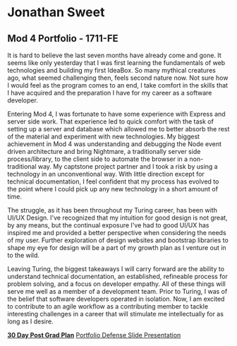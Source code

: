 # Jonathan Sweet
## Mod 4 Portfolio - 1711-FE

It is hard to believe the last seven months have already come and gone. It seems like only yesterday that I was first learning the fundamentals of web technologies and building my first IdeaBox. So many mythical creatures ago, what seemed challenging then, feels second nature now. Not sure how I would feel as the program comes to an end, I take comfort in the skills that I have acquired and the preparation I have for my career as a software developer.

Entering Mod 4, I was fortunate to have some experience with Express and server side work. That experience led to quick comfort with the task of setting up a server and database which allowed me to better absorb the rest of the material and experiment with new technologies. My biggest achievement in Mod 4 was understanding and debugging the Node event driven architecture and bring Nightmare, a traditionally server side process/library, to the client side to automate the browser in a non-traditional way. My captstone project partner and I took a risk by using a technology in an unconventional way. With little direction except for technical documentation, I feel confident that my process has evolved to the point where I could pick up any new technology in a short amount of time. 

The struggle, as it has been throughout my Turing career, has been with UI/UX Design. I've recognized that my intuition for good design is not great, by any means, but the continual exposure I've had to good UI/UX has inspired me and provided a better perspective when considering the needs of my user. Further exploration of design websites and bootstrap libraries to shape my eye for design will be a part of my growth plan as I venture out in to the wild. 

Leaving Turing, the biggest takeaways I will carry forward are the ability to understand technical documentation, an established, refineable process for problem solving, and a focus on developer empathy. All of these things will serve me well as a member of a development team. Prior to Turing, I was of the belief that software developers operated in isolation. Now, I am excited to contribute to an agile workflow as a contributing member to tackle interesting challenges in a career that will stimulate me intellectually for as long as I desire. 

[**30 Day Post Grad Plan**](https://gist.github.com/JSweet314/48193d122fa23b57202a4da218b26d4c)
[Portfolio Defense Slide Presentation](https://docs.google.com/presentation/d/1VomeaUiDbrxtRViZC85wFRIgeGDzaNtSOH_9pCWsic4/edit?usp=sharing)
